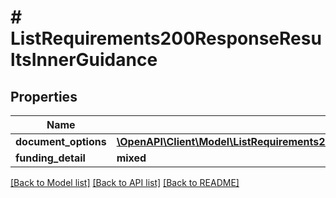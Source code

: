 # # ListRequirements200ResponseResultsInnerGuidance

## Properties

Name | Type | Description | Notes
------------ | ------------- | ------------- | -------------
**document_options** | [**\OpenAPI\Client\Model\ListRequirements200ResponseResultsInnerGuidanceDocumentOptionsInner[]**](ListRequirements200ResponseResultsInnerGuidanceDocumentOptionsInner.md) |  | [optional]
**funding_detail** | **mixed** |  | [optional]

[[Back to Model list]](../../README.md#models) [[Back to API list]](../../README.md#endpoints) [[Back to README]](../../README.md)
